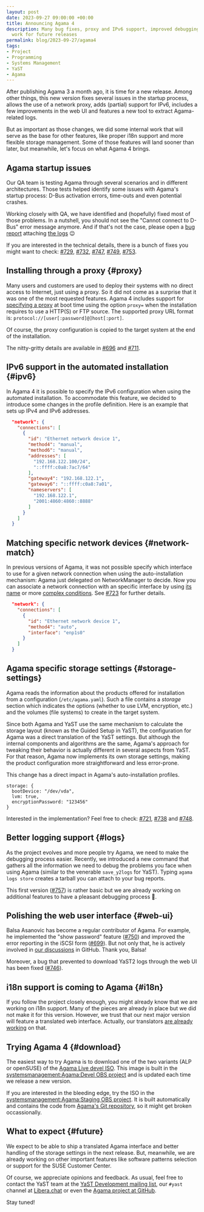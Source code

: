 ```yaml
---
layout: post
date: 2023-09-27 09:00:00 +00:00
title: Announcing Agama 4
description: Many bug fixes, proxy and IPv6 support, improved debugging tools and some preparation
  work for future releases
permalink: blog/2023-09-27/agama4
tags:
- Project
- Programming
- Systems Management
- YaST
- Agama
---
```


After publishing Agama 3 a month ago, it is time for a new release. Among other things, this new
version fixes several issues in the startup process, allows the use of a network proxy, adds
(partial) support for IPv6, includes a few improvements in the web UI and features a new tool to
extract Agama-related logs.

But as important as those changes, we did some internal work that will serve as the base for other
features, like proper i18n support and more flexible storage management. Some of those features will
land sooner than later, but meanwhile, let's focus on what Agama 4 brings.

## Agama startup issues

Our QA team is testing Agama through several scenarios and in different architectures. Those tests
helped identify some issues with Agama's startup process: D-Bus activation errors, time-outs and
even potential crashes.

Working closely with QA, we have identified and (hopefully) fixed most of those problems. In a
nutshell, you should not see the "Cannot connect to D-Bus" error message anymore. And if that's not
the case, please open a [bug report](https://bugzilla.opensuse.org/) attaching [the logs](#logs)
:wink:

If you are interested in the technical details, there is a bunch of fixes you might want to check:
[#729](https://github.com/openSUSE/agama/pull/729),
[#732](https://github.com/openSUSE/agama/pull/732),
[#747](https://github.com/openSUSE/agama/pull/747),
[#749](https://github.com/openSUSE/agama/pull/749),
[#753](https://github.com/openSUSE/agama/pull/753).

## Installing through a proxy {#proxy}

Many users and customers are used to deploy their systems with no direct access to Internet, just
using a proxy. So it did not come as a surprise that it was one of the most requested features.
Agama 4 includes support for [specifying a proxy](https://github.com/openSUSE/agama/pull/696) at
boot time using the option `proxy=` when the installation requires to use a HTTP(S) or FTP source.
The supported proxy URL format is: `protocol://[user[:password]@]host[:port]`.

Of course, the proxy configuration is copied to the target system at the end of the installation.

The nitty-gritty details are available in [#696](https://github.com/openSUSE/agama/pull/696) and
[#711](https://github.com/openSUSE/agama/pull/711).

## IPv6 support in the automated installation {#ipv6}

In Agama 4 it is possible to specify the IPv6 configuration when using the automated installation.
To accommodate this feature, we decided to introduce some changes in the profile definition. Here is
an example that sets up IPv4 and IPv6 addresses.

```json
  "network": {
    "connections": [
      {
        "id": "Ethernet network device 1",
        "method4": "manual",
        "method6": "manual",
        "addresses": [
          "192.168.122.100/24",
          "::ffff:c0a8:7ac7/64"
        ],
        "gateway4": "192.168.122.1",
        "gateway6": "::ffff:c0a8:7a01",
        "nameservers": [
          "192.168.122.1",
          "2001:4860:4860::8888"
        ]
      }
    ]
  }
```

## Matching specific network devices {#network-match}

In previous versions of Agama, it was not possible specify which interface to use for a given
network connection when using the auto-installation mechanism: Agama just delegated on
NetworkManager to decide. Now you can associate a network connection with an specific interface by
using [its
name](https://github.com/openSUSE/agama/blob/2b3febaa788767e4c0b70bfbbad061f9941df50c/rust/agama-lib/share/profile.schema.json#L35)
or more [complex
conditions](https://github.com/openSUSE/agama/blob/2b3febaa788767e4c0b70bfbbad061f9941df50c/rust/agama-lib/share/profile.schema.json#L108-L145).
See [#723](https://github.com/openSUSE/agama/pull/723) for further details.

```json
  "network": {
    "connections": [
      {
        "id": "Ethernet network device 1",
        "method4": "auto",
        "interface": "enp1s0"
      }
    ]
  }
```

## Agama specific storage settings {#storage-settings}

Agama reads the information about the products offered for installation from a configuration
(`/etc/agama.yaml`). Such a file contains a *storage* section which indicates the options
(whether to use LVM, encryption, etc.) and the volumes (file systems) to create in the target
system.

Since both Agama and YaST use the same mechanism to calculate the storage layout (known as the
Guided Setup in YaST), the configuration for Agama was a direct translation of the YaST settings.
But although the internal components and algorithms are the same, Agama's approach for tweaking
their behavior is actually different in several aspects from YaST. For that reason, Agama now
implements its own storage settings, making the product configuration more straightforward and
less error-prone.

This change has a direct impact in Agama's auto-installation profiles.

```jsonnet
storage: {
  bootDevice: "/dev/vda",
  lvm: true,
  encryptionPassword: "123456"
}
```
Interested in the implementation? Feel free to check:
[#721](https://github.com/openSUSE/agama/pull/721),
[#738](https://github.com/openSUSE/agama/pull/738) and
[#748](https://github.com/openSUSE/agama/pull/748).

## Better logging support {#logs}

As the project evolves and more people try Agama, we need to make the debugging process easier.
Recently, we introduced a new command that gathers all the information we need to debug the problems
you face when using Agama (similar to the venerable `save_y2logs` for YaST). Typing `agama logs
store` creates a tarball you can attach to your bug reports.

This first version ([#757](https://github.com/openSUSE/agama/pull/757)) is rather basic but we are
already working on additional features to have a pleasant debugging process :bug:.

## Polishing the web user interface {#web-ui}

Balsa Asanovic has become a regular contributor of Agama. For example, he implemented the "show
password" feature ([#750](https://github.com/openSUSE/agama/pull/750)) and improved the error
reporting in the iSCSI form ([#699](https://github.com/openSUSE/agama/pull/699)). But not only that,
he is actively involved in [our discussions](https://github.com/openSUSE/agama/discussions) in
GitHub. Thank you, Balsa!

Moreover, a bug that prevented to download YaST2 logs through the web UI has been fixed
([#746](https://github.com/openSUSE/agama/pull/746)).

## i18n support is coming to Agama {#i18n}

If you follow the project closely enough, you might already know that we are working on i18n
support. Many of the pieces are already in place but we did not make it for this version. However,
we trust that our next major version will feature a translated web interface. Actually, our
translators [are already working](https://l10n.opensuse.org/projects/agama/) on that.

## Trying Agama 4 {#download}

The easiest way to try Agama is to download one of the two variants (ALP or openSUSE) of the [Agama
Live devel
ISO](https://download.opensuse.org/repositories/systemsmanagement:/Agama:/Devel/images/iso/). This
image is built in the [systemsmanagement:Agama:Devel OBS
project](https://build.opensuse.org/package/show/systemsmanagement:Agama:Devel/agama-live) and is
updated each time we release a new version.

If you are interested in the bleeding edge, try the ISO in the [systemsmanagement:Agama:Staging OBS
project](https://build.opensuse.org/package/show/systemsmanagement:Agama:Staging/agama-live). It is
built automatically and contains the code from [Agama's Git
repository](https://github.com/openSUSE/agama), so it might get broken occassionally.

## What to expect {#future}

We expect to be able to ship a translated Agama interface and better handling of the storage
settings in the next release. But, meanwhile, we are already working on other important features
like software patterns selection or support for the SUSE Customer Center.

Of course, we appreciate opinions and feedback. As usual, feel free to contact the YaST team at the
[YaST Development mailing
list](https://lists.opensuse.org/archives/list/yast-devel@lists.opensuse.org/), our `#yast` channel
at [Libera.chat](https://libera.chat/) or even the [Agama project at
GitHub](https://github.com/openSUSE/agama).

Stay tuned!
